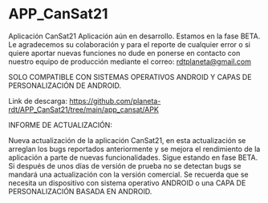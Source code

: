 # APP_CanSat21
Aplicación CanSat21
Aplicación aún en desarrollo. Estamos en la fase BETA. Le agradecemos su colaboración y para el reporte de cualquier error o si quiere aportar nuevas funciones no dude en ponerse en contacto con nuestro equipo de producción mediante el correo: rdtplaneta@gmail.com


SOLO COMPATIBLE CON SISTEMAS OPERATIVOS ANDROID Y CAPAS DE PERSONALIZACIÓN DE ANDROID.

Link de descarga: 
https://github.com/planeta-rdt/APP_CanSat21/tree/main/app_cansat/APK

INFORME DE ACTUALIZACIÓN:

Nueva actualización de la aplicación CanSat21, en esta actualización se arreglan los bugs reportados anteriormente y se mejora el rendimiento de la aplicación a parte de nuevas funcionalidades. Sigue estando en fase BETA. Si después de unos días de versión de prueba no se detectan bugs se mandará una actualización con la versión comercial. Se recuerda que se necesita un dispositivo con sistema operativo ANDROID o una CAPA DE PERSONALIZACIÓN BASADA EN ANDROID.
